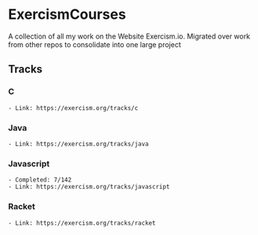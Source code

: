 # ExercismCourses
A collection of all my work on the Website Exercism.io. Migrated over work from other repos to consolidate into one large project

## Tracks
### C
    - Link: https://exercism.org/tracks/c
### Java
    - Link: https://exercism.org/tracks/java
### Javascript
    - Completed: 7/142
    - Link: https://exercism.org/tracks/javascript
### Racket
    - Link: https://exercism.org/tracks/racket